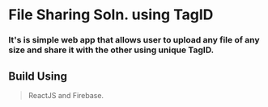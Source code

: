 # File Sharing Soln. using TagID
### It's is simple web app that allows user to upload any file of any size and share it with the other using unique TagID.
## Build Using
> ReactJS and Firebase.
